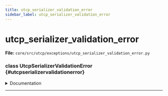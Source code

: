 ```yaml
---
title: utcp_serializer_validation_error
sidebar_label: utcp_serializer_validation_error
---
```


# utcp_serializer_validation_error

**File:** `core/src/utcp/exceptions/utcp_serializer_validation_error.py`

### class UtcpSerializerValidationError {#utcpserializervalidationerror}

<details>
<summary>Documentation</summary>

Exception raised when a serializer validation fails.

Thrown by serializers when they cannot validate or convert data structures
due to invalid format, missing required fields, or type mismatches.
Contains the original validation error details for debugging.


**Usage**

Typically caught when loading configuration files or processing
external data that doesn't conform to UTCP specifications.
</details>

---
